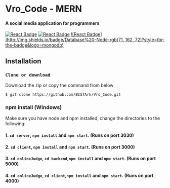 # Vro_Code - MERN
#### A social media application for programmers
[![React Badge](http://img.shields.io/badge/Powered%20By-React-blue?style=for-the-badge&logo=react)](https://reactjs.org/)
[![React Badge](http://img.shields.io/badge/Backend%20-Node-green?style=for-the-badge&logo=node.js)](https://reactjs.org/)
[![React Badge](http://img.shields.io/badge/Database%20-Node-rgb(71, 162, 72)?style=for-the-badge&logo=mongodb)](https://reactjs.org/)


## Installation
### `Clone or download`
Download the zip or copy the command from below
``` terminal
$ git clone https://github.com/BISTArk/Vro_Code.git
```
### npm install (Windows)
Make sure you have node and npm installed, change the directories to the following:
#### 1. `cd server`,  `npm install` and  `npm start`. (Runs on port 3030)
#### 2. `cd client`, `npm install` and `npm start`. (Runs on port 3000)
#### 3. `cd onlineJudge`, `cd backend`,`npm install` and `npm start`. (Runs on port 5000)
#### 4. `cd onlineJudge`, `cd client`,`npm install` and `npm start`. (Runs on port 4000)


